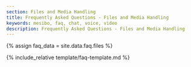 ```yaml
---
section: Files and Media Handling
title: Frequently Asked Questions - Files and Media Handling
keywords: mesibo, faq, chat, voice, video
description: Frequently Asked Questions - Files and Media Handling
---
```

{% assign faq_data = site.data.faq.files %}

{% include_relative template/faq-template.md  %}
